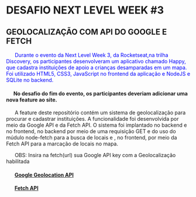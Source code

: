 # DESAFIO NEXT LEVEL WEEK #3
## GEOLOCALIZAÇÃO COM API DO GOOGLE E FETCH

<p style="color:blue;">&nbsp;&nbsp;&nbsp;&nbsp;&nbsp;&nbsp;Durante o evento da Next Level Week 3, da Rocketseat,na trilha Discovery, os participantes desenvolveram um aplicativo chamado Happy, que cadastra instituições de apoio a crianças desamparadas em um mapa. Foi utilizado HTML5, CSS3, JavaScript no frontend da aplicação e NodeJS e SQLite no backend.</p>

#### &nbsp;&nbsp;&nbsp;&nbsp;&nbsp;&nbsp;No desafio do fim do evento, os participantes deveriam adicionar uma nova feature ao site.

<p>&nbsp;&nbsp;&nbsp;&nbsp;&nbsp;&nbsp;A feature deste repositório contém um sistema de geolocalização para procurar e cadastrar instituições. A funcionalidade foi desenvolvida por meio da Google API e da Fetch API. O sistema foi implantado no backend e no frontend, no backend por meio de uma requisição GET e do uso do múdulo node-fetch para a busca de locais e , no frontend, por meio da Fetch API para a marcação de locais no mapa.</p>

<p>&nbsp;&nbsp;&nbsp;&nbsp;&nbsp;&nbsp;OBS: Insira na fetch(url) sua Google API key com a Geolocalização habilitada</p>

#### &nbsp;&nbsp;&nbsp;&nbsp;&nbsp;&nbsp; [Google Geolocation API](https://developers.google.com/maps/documentation/geolocation/overview)


#### &nbsp;&nbsp;&nbsp;&nbsp;&nbsp;&nbsp; [Fetch API](https://developer.mozilla.org/pt-BR/docs/Web/API/Fetch_API/Using_Fetch)


